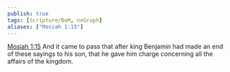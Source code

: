 ```yaml
---
publish: true
tags: [Scripture/BoM, noGraph]
aliases: ["Mosiah 1:15"]
---
```

[Mosiah 1:15](https://churchofjesuschrist.org/study/scriptures/bofm/mosiah/1?lang=eng&id=p15#p15) And it came to pass that after king Benjamin had made an end of these sayings to his son, that he gave him charge concerning all the affairs of the kingdom.
